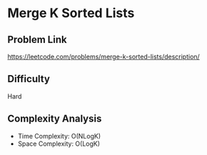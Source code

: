 # Merge K Sorted Lists

## Problem Link 
https://leetcode.com/problems/merge-k-sorted-lists/description/
## Difficulty
Hard

## Complexity Analysis
- Time Complexity: O(NLogK)
- Space Complexity: O(LogK)

